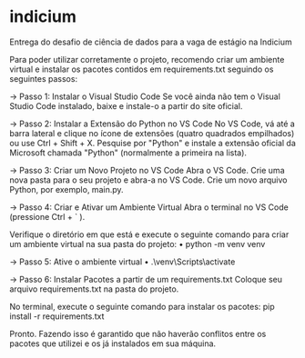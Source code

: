 # indicium
Entrega do desafio de ciência de dados para a vaga de estágio na Indicium

Para poder utilizar corretamente o projeto, recomendo criar um ambiente virtual e instalar os pacotes contidos em requirements.txt seguindo os seguintes passos:

→ Passo 1: Instalar o Visual Studio Code
Se você ainda não tem o Visual Studio Code instalado, baixe e instale-o a partir do site oficial.

→ Passo 2: Instalar a Extensão do Python no VS Code
No VS Code, vá até a barra lateral e clique no ícone de extensões (quatro quadrados empilhados) ou use Ctrl + Shift + X. Pesquise por "Python" e instale a extensão oficial da Microsoft chamada "Python" (normalmente a primeira na lista).

→ Passo 3: Criar um Novo Projeto no VS Code
Abra o VS Code.
Crie uma nova pasta para o seu projeto e abra-a no VS Code.
Crie um novo arquivo Python, por exemplo, main.py.

→ Passo 4: Criar e Ativar um Ambiente Virtual
Abra o terminal no VS Code (pressione Ctrl + ` ).

Verifique o diretório em que está e execute o seguinte comando para criar um ambiente virtual na sua pasta do projeto:
• python -m venv venv

→ Passo 5: Ative o ambiente virtual
• .\venv\Scripts\activate

→ Passo 6: Instalar Pacotes a partir de um requirements.txt
Coloque seu arquivo requirements.txt na pasta do projeto.

No terminal, execute o seguinte comando para instalar os pacotes:
pip install -r requirements.txt

Pronto. Fazendo isso é garantido que não haverão conflitos entre os pacotes que utilizei e os já instalados em sua máquina.
